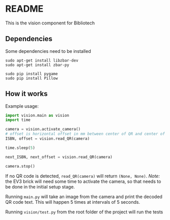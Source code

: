 # README
This is the vision component for Bibliotech

## Dependencies
Some dependencies need to be installed

```
sudo apt-get install libzbar-dev
sudo apt-get install zbar-py

sudo pip install pygame
sudo pip install Pillow
```

## How it works
Example usage:
```python
import vision.main as vision
import time

camera = vision.activate_camera()
# offset is horizontal offset in mm between center of QR and center of camera
ISBN, offset = vision.read_QR(camera)

time.sleep(5)

next_ISBN, next_offset = vision.read_QR(camera)

camera.stop()
```

If no QR code is detected, `read_QR(camera)` will return `(None, None)`.
*Note:* the EV3 brick will need some time to activate the camera, so that needs
to be done in the initial setup stage.

Running `main.py` will take an image from the camera and print the decoded QR
code text. This will happen 5 times at intervals of 5 seconds.

Running `vision/test.py` from the root folder of the project will run the tests

